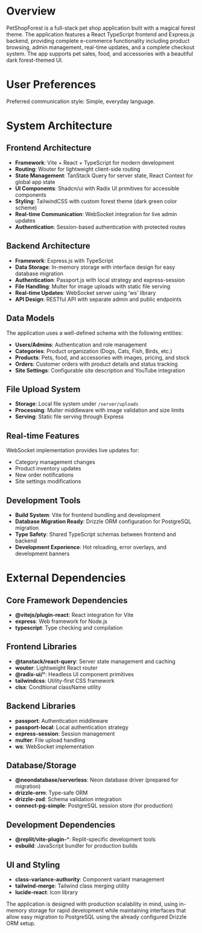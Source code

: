 # Overview

PetShopForest is a full-stack pet shop application built with a magical forest theme. The application features a React TypeScript frontend and Express.js backend, providing complete e-commerce functionality including product browsing, admin management, real-time updates, and a complete checkout system. The app supports pet sales, food, and accessories with a beautiful dark forest-themed UI.

# User Preferences

Preferred communication style: Simple, everyday language.

# System Architecture

## Frontend Architecture
- **Framework**: Vite + React + TypeScript for modern development
- **Routing**: Wouter for lightweight client-side routing
- **State Management**: TanStack Query for server state, React Context for global app state
- **UI Components**: Shadcn/ui with Radix UI primitives for accessible components
- **Styling**: TailwindCSS with custom forest theme (dark green color scheme)
- **Real-time Communication**: WebSocket integration for live admin updates
- **Authentication**: Session-based authentication with protected routes

## Backend Architecture
- **Framework**: Express.js with TypeScript
- **Data Storage**: In-memory storage with interface design for easy database migration
- **Authentication**: Passport.js with local strategy and express-session
- **File Handling**: Multer for image uploads with static file serving
- **Real-time Updates**: WebSocket server using 'ws' library
- **API Design**: RESTful API with separate admin and public endpoints

## Data Models
The application uses a well-defined schema with the following entities:
- **Users/Admins**: Authentication and role management
- **Categories**: Product organization (Dogs, Cats, Fish, Birds, etc.)
- **Products**: Pets, food, and accessories with images, pricing, and stock
- **Orders**: Customer orders with product details and status tracking
- **Site Settings**: Configurable site description and YouTube integration

## File Upload System
- **Storage**: Local file system under `/server/uploads`
- **Processing**: Multer middleware with image validation and size limits
- **Serving**: Static file serving through Express

## Real-time Features
WebSocket implementation provides live updates for:
- Category management changes
- Product inventory updates
- New order notifications
- Site settings modifications

## Development Tools
- **Build System**: Vite for frontend bundling and development
- **Database Migration Ready**: Drizzle ORM configuration for PostgreSQL migration
- **Type Safety**: Shared TypeScript schemas between frontend and backend
- **Development Experience**: Hot reloading, error overlays, and development banners

# External Dependencies

## Core Framework Dependencies
- **@vitejs/plugin-react**: React integration for Vite
- **express**: Web framework for Node.js
- **typescript**: Type checking and compilation

## Frontend Libraries
- **@tanstack/react-query**: Server state management and caching
- **wouter**: Lightweight React router
- **@radix-ui/***: Headless UI component primitives
- **tailwindcss**: Utility-first CSS framework
- **clsx**: Conditional className utility

## Backend Libraries
- **passport**: Authentication middleware
- **passport-local**: Local authentication strategy
- **express-session**: Session management
- **multer**: File upload handling
- **ws**: WebSocket implementation

## Database/Storage
- **@neondatabase/serverless**: Neon database driver (prepared for migration)
- **drizzle-orm**: Type-safe ORM
- **drizzle-zod**: Schema validation integration
- **connect-pg-simple**: PostgreSQL session store (for production)

## Development Dependencies
- **@replit/vite-plugin-***: Replit-specific development tools
- **esbuild**: JavaScript bundler for production builds

## UI and Styling
- **class-variance-authority**: Component variant management
- **tailwind-merge**: Tailwind class merging utility
- **lucide-react**: Icon library

The application is designed with production scalability in mind, using in-memory storage for rapid development while maintaining interfaces that allow easy migration to PostgreSQL using the already configured Drizzle ORM setup.